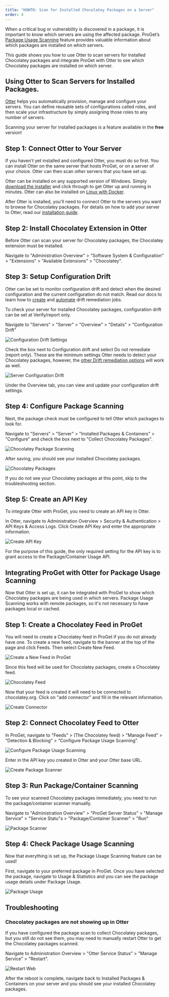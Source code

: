 ```yaml
---
title: "HOWTO: Scan for Installed Chocolatey Packages on a Server"
order: 4
---
```


When a critical bug or vulnerability is discovered in a package, it is important to know which servers are using the affected package. ProGet’s [Package Usage Scanning](/docs/proget/packages/package-scanners) feature provides valuable information about which packages are installed on which servers.

This guide shows you how to use Otter to scan servers for installed Chocolatey packages and integrate ProGet with Otter to see which Chocolatey packages are installed on which server.

## Using Otter to Scan Servers for Installed Packages.

[Otter](/docs/otter/overview) helps you automatically provision, manage and configure your servers. You can define reusable sets of configurations called roles, and then scale your infrastructure by simply assigning those roles to any number of servers.

Scanning your server for installed packages is a feature available in the **free** version!

## Step 1: Connect Otter to Your Server

If you haven't yet installed and configured Otter, you must do so first. You can install Otter on the same server that hosts ProGet, or on a server of your choice. Otter can then scan *other* servers that you have set up.

Otter can be installed on any supported version of Windows. Simply [download the installer](https://inedo.com/otter/download) and click through to get Otter up and running in minutes. Otter can also be installed on [Linux with Docker](/docs/installation/linux/docker-guide).

After Otter is installed, you'll need to connect Otter to the servers you want to browse for Chocolatey packages. For details on how to add your server to Otter, read our [installation guide](/docs/otter/connecting-to-your-servers-with-otter/otter-servers-in-otter). 

## Step 2: Install Chocolatey Extension in Otter

Before Otter can scan your server for Chocolatey packages, the Chocolatey extension must be installed.

Navigate to "Administration Overview" > "Software System & Configuration" > "Extensions" > "Available Extensions" > "Chocolatey".

## Step 3: Setup Configuration Drift 

Otter can be set to monitor configuration drift and detect when the desired configuration and the current configuration do not match. Read our docs to learn how to [create](/docs/otter/drift-remediation-configuration-as-code/otter-creating-drift-remediation-jobs) and [automate](/docs/otter/drift-remediation-configuration-as-code/otter-automatically-remediate-configuration-drift) drift remediation jobs.

To check your server for installed Chocolatey packages, configuration drift can be set at Verify/report only.

Navigate to "Servers" > "Server" > "Overview" > "Details" > "Configuration Drift"

![Configuration Drift Settings](/resources/docs/chocoscanning-configurationdrift%282%29.jpg)

Check the box next to Configuration drift and select Do not remediate (report only). These are the minimum settings Otter needs to detect your Chocolatey packages,  however, the [other Drift remediation options](/docs/otter/drift-remediation-configuration-as-code/otter-automatically-remediate-configuration-drift) will work as well.

![Server Configuration Drift](/resources/docs/chocoscanning-configurationdriftserversetting.jpg)

Under the Overview tab, you can view and update your configuration drift settings. 

## Step 4: Configure Package Scanning

Next, the package check must be configured to tell Otter which packages to look for.

Navigate to "Servers" > "Server" > "Installed Packages & Containers" > "Configure" and check the box next to "Collect Chocolatey Packages".

![Chocolatey Package Scanning](/resources/docs/chocoscanning-collectchocolateypackages.jpg)

After saving, you should see your installed Chocolatey packages.

![Chocolatey Packages](/resources/docs/chocoscanning-chocolateypackages.jpg)

If you do not see your Chocolatey packages at this point, skip to the troubleshooting section. 

## Step 5: Create an API Key

To integrate Otter with ProGet, you need to create an API key in Otter.

In Otter, navigate to Administration Overview > Security & Authentication > API Keys & Access Logs. Click Create API Key and enter the appropriate information.

![Create API Key](/resources/docs/chocoscanning-createapikey%281%29.jpg)

For the purpose of this guide, the only required setting for the API key is to grant access to the Package/Container Usage API.

## Integrating ProGet with Otter for Package Usage Scanning

Now that Otter is set up, it can be integrated with ProGet to show which Chocolatey packages are being used in which servers. Package Usage Scanning works with remote packages, so it's not necessary to have packages local or cached.

## Step 1: Create a Chocolatey Feed in ProGet

You will need to create a Chocolatey feed in ProGet if you do not already have one. To create a new feed, navigate to the banner at the top of the page and click Feeds. Then select Create New Feed.

![Create a New Feed in ProGet](/resources/docs/amazons3-createfeed%281%29.jpg)

Since this feed will be used for Chocolatey packages, create a Chocolatey feed.

![Chocolatey Feed](/resources/docs/chocolateyrepository-createnewfeedpublic.jpg)

Now that your feed is created it will need to be connected to chocolatey.org. Click on "add connector" and fill in the relevant information.

![Create Connector](/resources/docs/chocolateyrepository-createconnector.jpg)

## Step 2: Connect Chocolatey Feed to Otter

In ProGet, navigate to "Feeds" > (The Chocolatey feed) > "Manage Feed" > "Detection & Blocking" > “Configure Package Usage Scanning”.  

![Configure Package Usage Scanning](/resources/docs/chocoscanning-configurepackagescanning.jpg)

Enter in the API key you created in Otter and your Otter base URL.

![Create Package Scanner](/resources/docs/chocoscanning-createscanner.jpg)

## Step 3: Run Package/Container Scanning

To see your scanned Chocolatey packages immediately, you need to run the package/container scanner manually.

Navigate to "Administration Overview" > "ProGet Server Status" > "Manage Service" > "Service Statu"s > "Package/Container Scanner" > "Run"

![Package Scanner](/resources/docs/chocoscanning-packagescanner.jpg)

## Step 4: Check Package Usage Scanning

Now that everything is set up, the Package Usage Scanning feature can be used!

First, navigate to your preferred package in ProGet. Once you have selected the package, navigate to Usage & Statistics and you can see the package usage details under Package Usage.

![Package Usage](/resources/docs/chocoscanning-packageusage.jpg)

## Troubleshooting

### Chocolatey packages are not showing up in Otter

If you have configured the package scan to collect Chocolatey packages, but you still do not see them, you may need to manually restart Otter to get the Chocolatey packages scanned.

Navigate to Administration Overview > "Otter Service Status" > "Manage Service" > "Restart".

![Restart Web](/resources/docs/chocoscanning-restartweb.jpg)

After the reboot is complete, navigate back to Installed Packages & Containers on your server and you should see your installed Chocolatey packages.